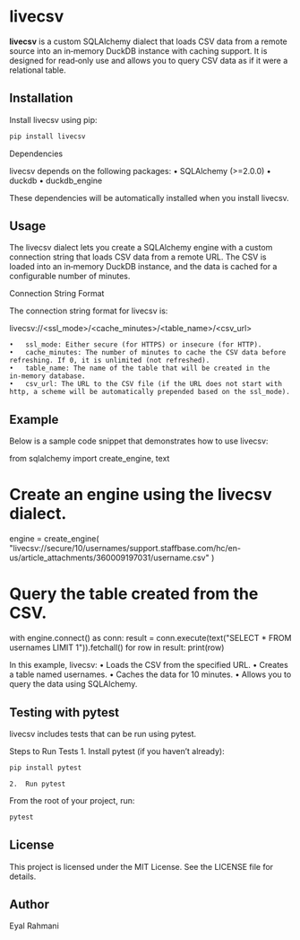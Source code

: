 # livecsv

**livecsv** is a custom SQLAlchemy dialect that loads CSV data from a remote source into an in‑memory DuckDB instance with caching support. It is designed for read‑only use and allows you to query CSV data as if it were a relational table.

## Installation

Install livecsv using pip:

```bash
pip install livecsv
```

Dependencies

livecsv depends on the following packages:
	•	SQLAlchemy (>=2.0.0)
	•	duckdb
	•	duckdb_engine

These dependencies will be automatically installed when you install livecsv.

## Usage

The livecsv dialect lets you create a SQLAlchemy engine with a custom connection string that loads CSV data from a remote URL. The CSV is loaded into an in‑memory DuckDB instance, and the data is cached for a configurable number of minutes.

Connection String Format

The connection string format for livecsv is:

livecsv://<ssl_mode>/<cache_minutes>/<table_name>/<csv_url>

	•	ssl_mode: Either secure (for HTTPS) or insecure (for HTTP).
	•	cache_minutes: The number of minutes to cache the CSV data before refreshing. If 0, it is unlimited (not refreshed).
	•	table_name: The name of the table that will be created in the in‑memory database.
	•	csv_url: The URL to the CSV file (if the URL does not start with http, a scheme will be automatically prepended based on the ssl_mode).

## Example

Below is a sample code snippet that demonstrates how to use livecsv:

from sqlalchemy import create_engine, text

# Create an engine using the livecsv dialect.
engine = create_engine(
    "livecsv://secure/10/usernames/support.staffbase.com/hc/en-us/article_attachments/360009197031/username.csv"
)

# Query the table created from the CSV.
with engine.connect() as conn:
    result = conn.execute(text("SELECT * FROM usernames LIMIT 1")).fetchall()
    for row in result:
        print(row)

In this example, livecsv:
	•	Loads the CSV from the specified URL.
	•	Creates a table named usernames.
	•	Caches the data for 10 minutes.
	•	Allows you to query the data using SQLAlchemy.

## Testing with pytest

livecsv includes tests that can be run using pytest.

Steps to Run Tests
	1.	Install pytest (if you haven’t already):

```bash
pip install pytest
```

	2.	Run pytest
From the root of your project, run:

```bash
pytest
```

## License

This project is licensed under the MIT License. See the LICENSE file for details.

## Author
Eyal Rahmani
